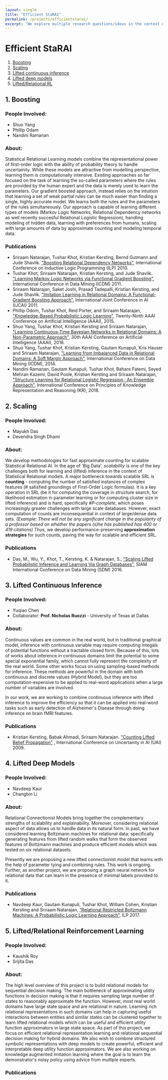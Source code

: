 ```yaml
---
layout: single
title: "Efficient StaRAI"
permalink: /projects/efficientstarai/
excerpt: "We explore multiple research questions/ideas in the context of efficient StaRAI, including, but not limited to, boosted models, scalability , lifted inference/learning for deep/shallow architectures as well as sequential decision making."
---
```



# Efficient StaRAI
1. [Boosting](#boost)
2. [Scaling](#scaling)
3. [Lifted continuous inference](#lci)
4. [Lifted deep models](#ldm)
5. [Lifted/Relational RL](#lRL)


<a name ="boost"></a>
## 1. Boosting

### People Involved:
* Shuo Yang
* Phillip Odam
* Nandini Ramanan
### About:
Statistical Relational Learning models combine the representational power of  first-order logic with the ability of probability theory to handle uncertainity. While these models are  attractive from modelling perspective, learning them is computationally intensive. Existing approaches so far focused on the task of learning the so-called parameters where the rules are provided by the human expert and the data is merely used to learn the parameters. Our gradient boosted approach, instead relies on the intuition that learning a set of weak partial rules can be much easier than finding a single, highly accurate model. We learns both the rules and the parameters of the rules simultaneously. Our approach is capable of learning different types of models (Markov Logic Networks, Relational Dependency networks as well recently succesful Relational Logistic Regression), handling modeling of hidden data, learning with preferences from humans, scaling with large amounts of data by approximate counting and modeling temporal data.
### Publications
* Sriraam Natarajan, Tushar Khot, Kristian Kersting, Bernd Gutmann and Jude Shavlik. ["Boosting Relational Dependency Networks"](http://utdallas.edu/~sxn177430/Papers/boosting10ilp.pdf), International Conference on Inductive Logic Programming (ILP) 2010.
* Tushar Khot, Sriraam Natarajan, Kristian Kersting, and Jude Shavlik. ["Learning Markov Logic Networks via Functional Gradient Boosting"](http://ftp.cs.wisc.edu/machine-learning/shavlik-group/khot.icdm11.pdf), International Conference in Data Mining (ICDM) 2011.
* Sriraam Natarajan, Saket Joshi, Prasad Tadepalli, Kristian Kersting, and Jude Shavlik. ["Imitation Learning in Relational Domains: A Functional-Gradient Boosting Approach"](http://utdallas.edu/~sxn177430/Papers/ijcai11_imitation_learning.pdf), International Joint Conference in AI (IJCAI) 2011.
* Phillip Odom, Tushar Khot, Reid Porter, and Sriraam Natarajan, ["Knowledge-Based Probabilistic Logic Learning"](http://utdallas.edu/~sxn177430/Papers/KBPLM.pdf), Twenty-Ninth AAAI Conference on Artificial Intelligence (AAAI), 2015.
* Shuo Yang, Tushar Khot, Kristian Kersting and Sriraam Natarajan, ["Learning Continuous-Time Bayesian Networks in Relational Domains: A Non-Parametric Approach"](http://utdallas.edu/~sxn177430/Papers/RCTBN.pdf), 30th AAAI Conference on Artificial Intelligence (AAAI), 2016.
* Shuo Yang, Tushar Khot, Kristian Kersting, Gautam Kunapuli, Kris Hauser and Sriraam Natarajan, ["Learning from Imbalanced Data in Relational Domains: A Soft Margin Approach"](http://utdallas.edu/~sxn177430/Papers/RCTBN.pdf), International Conference on Data Mining (ICDM), 2014.
* Nandini Ramanan, Gautam Kunapuli, Tushar Khot, Bahare Fatemi, Seyed Mehran Kazemi, David Poole, Kristian Kersting and Sriraam Natarajan, ["Structure Learning for Relational Logistic Regression : An Ensemble Approach"](http://arxiv.org/abs/1808.02123), International Conference on Principles of Knowledge Representation and Reasoning (KR), 2018. 



<a name ="scaling"></a>
## 2. Scaling

### People Involved:
* Mayukh Das
* Devendra Singh Dhami
### About:
We develop methodologies for fast approximate counting for scalable Statistical Relational AI.
In the age of 'Big Data', *scalability* is one of the key challenges both for learning and (lifted) inference in the context of Statistical Relational models. A major bottleneck towards scalable SRL is **counting** - computing the number of satisfied instances of complex features (# satisfied groundings of First-Order Logic formulas). It is a key operation in SRL (be it for computing the coverage in structure search, for likelihood estimation in parameter learning or for computing cluster size in lifted inference) and is hard, specifically *#P-complete*, which poses increasingly greater challenges with large scale databases. However, exact computation of  counts are inconsequential in context of large/dense data sets. *(Example: There will not be any significant change in the popularity of a professor based on whether the papers (s)he has published has 400 or 419 citations)*
Thus, we develop performance-preserving **approximation strategies** for such counts, paving the way for scalable and efficient SRL. 
### Publications
* Das, M., Wu, Y., Khot, T., Kersting, K. & Natarajan, S., ["Scaling Lifted Probabilistic Inference and Learning Via Graph Databases"](https://starling.utdallas.edu/assets/pdfs/ApproxCounting.pdf), SIAM International Conference on Data Mining (SDM) 2016.


<a name ="lci"></a>
## 3. Lifted Continuous Inference

### People Involved:
* Yuqiao Chen
* Collaborator: **Prof. Nicholas Ruozzi** - University of Texas at Dallas

### About:
Continuous values are common in the real world, but in traditional graphical model, inference with continuous variable may require computing integals of potential functions without a tractable closed form. Because of this, lots of works about inference in continuous domains limit the potential to some special exponential family, which cannot fully represent the complexity of the real world. Some other works focus on using sampling-based methods for inference. These methods are powerful in the domain with both continuous and discrete values (Hybrid Model), but they are too computation-expensive to be applied to real-word applications when a large number of variables are involved.

In our work, we are working to combine continuous inference with lifted inference to improve the efficiency so that it can be applied into real-word tasks such as early detection of Alzheimer's Disease through doing inference on brain fMRI features.

### Publications
* Kristian Kersting, Babak Ahmadi, Sriraam Natarajan. ["Counting Lifted Belief Propagation"](http://utdallas.edu/~sriraam.natarajan/Papers/cbp.pdf) , International Conference on Uncertainty in AI (UAI) 2009.


<a name ="ldm"></a>
## 4. Lifted Deep Models

### People Involved: 
* Navdeep Kaur
* Changbin Li
### About:
Relational Connectionist Models bring together the complementary strengths of scalability and explainability. Moreover, considering relational aspect of data allows us to handle data in its natural form. In past, we have considered learning Boltzmann machines for relational data; specifically generating features from lifted random walks that form the observed features of Boltzmann machines and produce efficient models which was tested on six relational datasets.

Presently we are proposing a new lifted connectionist model that learns with the help of parameter tying and combining rules. This work is ongoing. Further, as another project, we are proposing a graph neural network for relational data that can learn in the presence of minimal labels provided to it.

### Publications
* Navdeep Kaur, Gautam Kunapuli, Tushar Khot, William Cohen, Kristian Kersting and Sriraam Natarajan, [“Relational Restricted Boltzmann Machines: A Probabilistic Logic Learning Approach”](https://ilp2017.sciencesconf.org/data/pages/ILP_2017_paper_9.pdf), ILP 2017.


<a name ="lRL"></a>
## 5. Lifted/Relational Reinforcement Learning

### People Involved:
* Kaushik Roy
* Srijita Das

### About:
The high level overview of this project is to build relational models for sequential decision making. The main bottleneck of approximating utility functions in decision making is that it requires sampling large number of states to reasonably approximate the function. However, most real world domains have large state space and are relational in nature. Learning rich relational representations in such domains can help in capturing useful interactions between entities and similar states can be clustered together to learn lifted relational models which can be useful and efficient utility function approximators in large state space. As part of this project, we focus on efficient relational representation learning and relational sequential decision making for hybrid domains. We also wish to combine structured symbolic representations with deep models to create powerful, efficient and interpretable deep utility function approximators. We are also working on knowledge augmented Imitation learning where the goal is to learn the demonstrator's noisy policy using advice from multiple experts.

### Publications

